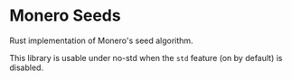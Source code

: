 # Monero Seeds

Rust implementation of Monero's seed algorithm.

This library is usable under no-std when the `std` feature (on by default) is
disabled.
